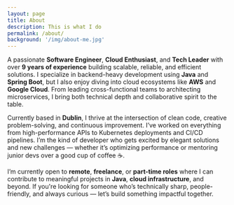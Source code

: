 ```yaml
---
layout: page
title: About
description: This is what I do
permalink: /about/
background: '/img/about-me.jpg'
---
```


A passionate **Software Engineer**, **Cloud Enthusiast**, and **Tech Leader** with over **9 years of experience** building scalable, reliable, and efficient solutions. I specialize in backend-heavy development using **Java** and **Spring Boot**, but I also enjoy diving into cloud ecosystems like **AWS** and **Google Cloud**. From leading cross-functional teams to architecting microservices, I bring both technical depth and collaborative spirit to the table.

Currently based in **Dublin**, I thrive at the intersection of clean code, creative problem-solving, and continuous improvement. I’ve worked on everything from high-performance APIs to Kubernetes deployments and CI/CD pipelines. I’m the kind of developer who gets excited by elegant solutions and new challenges — whether it’s optimizing performance or mentoring junior devs over a good cup of coffee ☕.

I’m currently open to **remote**, **freelance**, or **part-time roles** where I can contribute to meaningful projects in **Java**, **cloud infrastructure**, and beyond. If you're looking for someone who’s technically sharp, people-friendly, and always curious — let’s build something impactful together.

